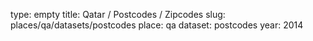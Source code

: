 type: empty
title: Qatar / Postcodes / Zipcodes
slug: places/qa/datasets/postcodes
place: qa
dataset: postcodes
year: 2014
